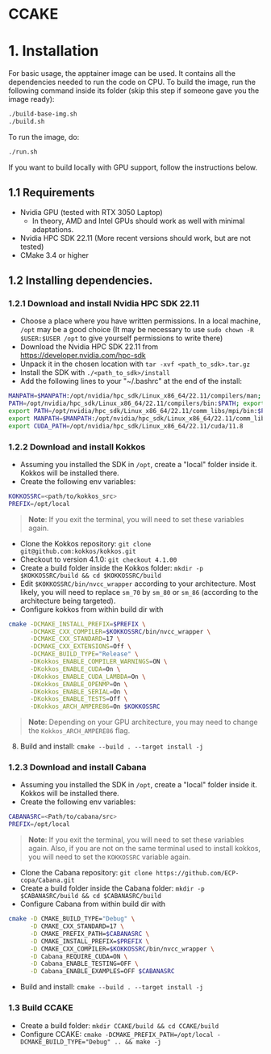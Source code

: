# CCAKE

# 1. Installation

For basic usage, the apptainer image can be used. It contains all the dependencies needed to run the code on CPU.
To build the image, run the following command inside its folder (skip this step if someone gave you the image ready):
``` bash
./build-base-img.sh
./build.sh
```
To run the image, do:
``` bash
./run.sh
```

If you want to build locally with GPU support, follow the instructions below.

## 1.1 Requirements

- Nvidia GPU (tested with RTX 3050 Laptop)
    * In theory, AMD and Intel GPUs should work as well with minimal
    adaptations.
- Nvidia HPC SDK 22.11 (More recent versions should work, but are not tested)
- CMake 3.4 or higher

## 1.2 Installing dependencies.

### 1.2.1 Download and install Nvidia HPC SDK 22.11
- Choose a place where you have written permissions. In a local machine, `/opt` may be a good choice
(It may be necessary to use `sudo chown -R $USER:$USER /opt` to give yourself permissions to write there)
- Download the Nvidia HPC SDK 22.11 from https://developer.nvidia.com/hpc-sdk
- Unpack it in the chosen location with `tar -xvf <path_to_sdk>.tar.gz`
- Install the SDK with `./<path_to_sdk>/install`
- Add the following lines to your "~/.bashrc" at the end of the install:
``` bash
MANPATH=$MANPATH:/opt/nvidia/hpc_sdk/Linux_x86_64/22.11/compilers/man; export MANPATH
PATH=/opt/nvidia/hpc_sdk/Linux_x86_64/22.11/compilers/bin:$PATH; export PATH
export PATH=/opt/nvidia/hpc_sdk/Linux_x86_64/22.11/comm_libs/mpi/bin:$PATH
export MANPATH=$MANPATH:/opt/nvidia/hpc_sdk/Linux_x86_64/22.11/comm_libs/mpi/man
export CUDA_PATH=/opt/nvidia/hpc_sdk/Linux_x86_64/22.11/cuda/11.8
```

### 1.2.2 Download and install Kokkos
- Assuming you installed the SDK in `/opt`, create a "local" folder inside it. Kokkos will be installed there.
- Create the following env variables:
``` bash
KOKKOSSRC=<path/to/kokkos_src>
PREFIX=/opt/local
```
> **Note**: If you exit the terminal, you will need to set these variables again.
- Clone the Kokkos repository: `git clone git@github.com:kokkos/kokkos.git`
- Checkout to version 4.1.0: `git checkout 4.1.00`
- Create a build folder inside the Kokkos folder: `mkdir -p $KOKKOSSRC/build && cd $KOKKOSSRC/build`
- Edit `$KOKKOSSRC/bin/nvcc_wrapper` according to your architecture. Most likely, you will need to replace `sm_70` by `sm_80` or `sm_86` (according to the architecture being targeted).
- Configure kokkos from within build dir with 
```bash
cmake -DCMAKE_INSTALL_PREFIX=$PREFIX \
      -DCMAKE_CXX_COMPILER=$KOKKOSSRC/bin/nvcc_wrapper \
      -DCMAKE_CXX_STANDARD=17 \
      -DCMAKE_CXX_EXTENSIONS=Off \
      -DCMAKE_BUILD_TYPE="Release" \
      -DKokkos_ENABLE_COMPILER_WARNINGS=ON \
      -DKokkos_ENABLE_CUDA=On \
      -DKokkos_ENABLE_CUDA_LAMBDA=On \
      -DKokkos_ENABLE_OPENMP=On \
      -DKokkos_ENABLE_SERIAL=On \
      -DKokkos_ENABLE_TESTS=Off \
      -DKokkos_ARCH_AMPERE86=On $KOKKOSSRC
```
> **Note**: Depending on your GPU architecture, you may need to change the `Kokkos_ARCH_AMPERE86` flag.
8. Build and install: `cmake --build . --target install -j`
### 1.2.3 Download and install Cabana
- Assuming you installed the SDK in `/opt`, create a "local" folder inside it. Kokkos will be installed there.
- Create the following env variables:
``` bash
CABANASRC=<Path/to/cabana/src>
PREFIX=/opt/local
```
> **Note**: If you exit the terminal, you will need to set these variables again. Also, if you are not on the same terminal used to
install kokkos, you will need to set the `KOKKOSSRC` variable again.
- Clone the Cabana repository: `git clone https://github.com/ECP-copa/Cabana.git`
- Create a build folder inside the Cabana folder: `mkdir -p $CABANASRC/build && cd $CABANASRC/build`
- Configure Cabana from within build dir with 
```bash
cmake -D CMAKE_BUILD_TYPE="Debug" \
      -D CMAKE_CXX_STANDARD=17 \
      -D CMAKE_PREFIX_PATH=$CABANASRC \
      -D CMAKE_INSTALL_PREFIX=$PREFIX \
      -D CMAKE_CXX_COMPILER=$KOKKOSSRC/bin/nvcc_wrapper \
      -D Cabana_REQUIRE_CUDA=ON \
      -D Cabana_ENABLE_TESTING=OFF \
      -D Cabana_ENABLE_EXAMPLES=OFF $CABANASRC    
```
- Build and install: `cmake --build . --target install -j`
### 1.3 Build CCAKE

- Create a build folder:  `mkdir CCAKE/build && cd CCAKE/build`
- Configure CCAKE: `cmake -DCMAKE_PREFIX_PATH=/opt/local -DCMAKE_BUILD_TYPE="Debug" .. && make -j`
